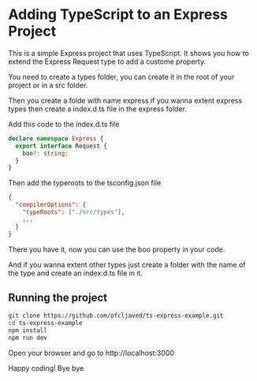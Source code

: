 # Adding TypeScript to an Express Project

This is a simple Express project that uses TypeScript.
It shows you how to extend the Express Request type to add a custome property.

You need to create a types folder, you can create it in the root of your project or in a src folder.

Then you create a folde with name express if you wanna extent express types then create a index.d.ts file in the express folder.

Add this code to the index.d.ts file
```ts
declare namespace Express {
  export interface Request {
    boo?: string;
  }
}
```
Then add the typeroots to the tsconfig.json file
```json
{
  "compilerOptions": {
    "typeRoots": ["./src/types"],
    ...
  }
}
```
There you have it, now you can use the boo property in your code.

And if you wanna extent other types just create a folder with the name of the type and create an index.d.ts file in it.

## Running the project

```bash
git clone https://github.com/ofcljaved/ts-express-example.git
cd ts-express-example
npm install
npm run dev
```

Open your browser and go to http://localhost:3000

Happy coding! Bye bye
